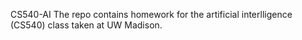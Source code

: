 CS540-AI
The repo contains homework for the artificial interlligence (CS540) class taken at UW Madison.

